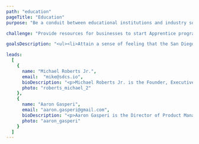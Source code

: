 ```yaml
---
path: "education"
pageTitle: "Education"
purpose: "Be a conduit between educational institutions and industry so they can best fill the education and talent capability/skill gaps.  Establish and incubate innovative educational opportunities that enable Individuals to gain, \"real world,\" experience.  Reach students across both traditional and non-traditional educational backgrounds to advance educational opportunities and drive workforce readiness."

challenge: "Provide resources for businesses to start Apprentice programs Provide structured opportunities for industry experts to interact and give back Resources to provide subject matter expertise to curricula (learning the right things)"

goalsDescription: "<ul><li>Attain a sense of feeling that the San Diego community is united</li><li>Making most of everyone aware of our presence. </li><li>Be publicized by a news outlet</li></ul>"

leads:
  [
    {
      name: "Michael Roberts Jr.",
      email:  "mike@sdcs.io",
      bioDescription: "<p>Michael Roberts Jr. is the Founder, Executive Director, and Program Chair of San Diego Code School at the University of Sant Katherine. He is also a Board Member of San Diego JavaScript Community, Inc. </p><p>As a Senior Software Engineer with over 30 years experience, he has recently focused attention towards teaching Full-stack JavaScript, primarily using the MERN stack. Michael was an early contributor to the xAPI specification and has created several innovative learning platforms.</p><p>When he is not off riding double centuries on his a bike, he is either helping people transition into tech or building products that empower students to learn how to code.</p>",
      photo: "roberts_michael_2"
    },
    {
      name: "Aaron Gasperi",
      email: "aaron.gasperi@gmail.com",
      bioDescription: "<p>Aaron Gasperi is the Director of Product Management at Pricesmart where he leads e-commerce product and omni-channel product development. <br /><br />Originally from the East Coast, Aaron spent the early part of his career in the world of advertising and marketing, having worked for Carlson Marketing in loyalty and for McCann Worldgroup, launching platforms for General Mills, Nature Valley, Target, AT&amp;T, Amtrak, Aramark, Delta, United, and product development with Visa. <br /><br />Ten years ago, Aaron transitioned into Software product management, devoting his efforts to cloud-based and enterprise product development and innovation in both the public and for-profit sector. <br /><br />Aaron has served on the boards of the AMA, AAF, and has throughout his career devoted time to mentorship and career development for aspiring young professionals. Aaron earned his MBA at The Carlson School of Management.</p>",
      photo: "aaron_gasperi"
    }
  ]
---
```

